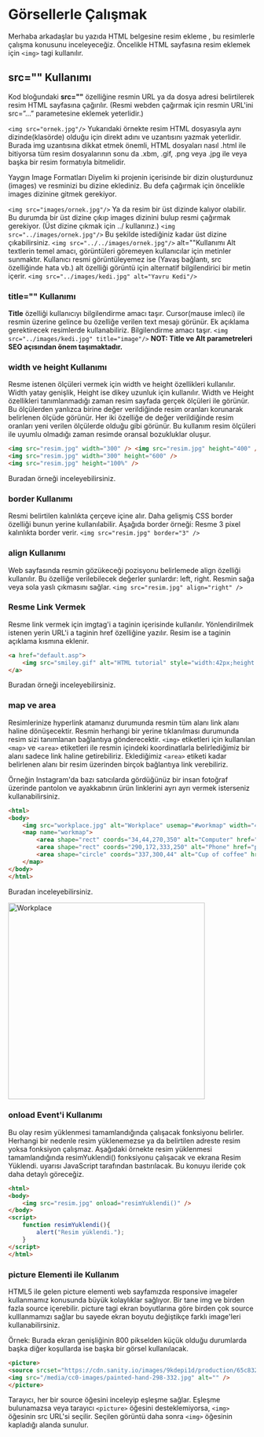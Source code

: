 # Görsellerle Çalışmak
Merhaba arkadaşlar bu yazıda HTML belgesine resim ekleme , bu resimlerle çalışma konusunu inceleyeceğiz. Öncelikle HTML sayfasına resim eklemek için `<img>` tagi kullanılır.

## src="" Kullanımı
Kod bloğundaki **src=""** özelliğine resmin URL ya da dosya adresi belirtilerek resim HTML sayfasına çağırılır. (Resmi webden çağırmak için resmin URL'ini src=”…” parametesine eklemek yeterlidir.)

`<img src="ornek.jpg"/>`
Yukarıdaki örnekte resim HTML dosyasıyla aynı dizinde(klasörde) olduğu için direkt adını ve uzantısını yazmak yeterlidir. Burada img uzantısına dikkat etmek önemli, HTML dosyaları nasıl .html ile bitiyorsa tüm resim dosyalarının sonu da .xbm, .gif, .png veya .jpg ile veya başka bir resim formatıyla bitmelidir.

Yaygın Image Formatları
Diyelim ki projenin içerisinde bir dizin oluşturdunuz (images) ve resminizi bu dizine eklediniz. Bu defa çağırmak için öncelikle images dizinine gitmek gerekiyor.

`<img src="images/ornek.jpg"/>`
Ya da resim bir üst dizinde kalıyor olabilir. Bu durumda bir üst dizine çıkıp images dizinini bulup resmi çağırmak gerekiyor. (Üst dizine çıkmak için ../ kullanırız.)
`<img src="../images/ornek.jpg"/>`
Bu şekilde istediğiniz kadar üst dizine çıkabilirsiniz.
`<img src="../../images/ornek.jpg"/>`
alt=""Kullanımı
Alt textlerin temel amacı, görüntüleri göremeyen kullanıcılar için metinler sunmaktır. Kullanıcı resmi görüntüleyemez ise (Yavaş bağlantı, src özelliğinde hata vb.) alt özelliği görüntü için alternatif bilgilendirici bir metin içerir.
`<img src="../images/kedi.jpg" alt="Yavru Kedi"/>`
### title="" Kullanımı
**Title** özelliği kullanıcıyı bilgilendirme amacı taşır. Cursor(mause imleci) ile resmin üzerine gelince bu özelliğe verilen text mesajı görünür. Ek açıklama gerektirecek resimlerde kullanabiliriz. Bilgilendirme amacı taşır.
`<img src="../images/kedi.jpg" title="image"/>`
**NOT: Title ve Alt parametreleri SEO açısından önem taşımaktadır.**

### width ve height Kullanımı
Resme istenen ölçüleri vermek için width ve height özellikleri kullanılır.
Width yatay genişlik, Height ise dikey uzunluk için kullanılır.
Width ve Height özellikleri tanımlanmadığı zaman resim sayfada gerçek ölçüleri ile görünür. Bu ölçülerden yanlızca birine değer verildiğinde resim oranları korunarak belirlenen ölçüde görünür. Her iki özelliğe de değer verildiğinde resim oranları yeni verilen ölçülerde olduğu gibi görünür. Bu kullanım resim ölçüleri ile uyumlu olmadığı zaman resimde oransal bozukluklar oluşur.
```html
<img src="resim.jpg" width="300" /> <img src="resim.jpg" height="400" />
<img src="resim.jpg" width="300" height="600" />
<img src="resim.jpg" height="100%" />
```
Buradan örneği inceleyebilirsiniz.

### border Kullanımı
Resmi belirtilen kalınlıkta çerçeve içine alır. Daha gelişmiş CSS border özelliği bunun yerine kullanılabilir.
Aşağıda border örneği: Resme 3 pixel kalınlıkta border verir.
`<img src="resim.jpg" border="3" />`
### align Kullanımı
Web sayfasında resmin gözükeceği pozisyonu belirlemede align özelliği kullanılır. Bu özelliğe verilebilecek değerler şunlardır: left, right. Resmin sağa veya sola yaslı çıkmasını sağlar.
`<img src="resim.jpg" align="right" />`
### Resme Link Vermek
Resme link vermek için imgtag'i a taginin içerisinde kullanılır. Yönlendirilmek istenen yerin URL'i a taginin href özelliğine yazılır. Resim ise a taginin açıklama kısmına eklenir.
```html
<a href="default.asp">
    <img src="smiley.gif" alt="HTML tutorial" style="width:42px;height:42px;">
</a>
```
Buradan örneği inceleyebilirsiniz.

### map ve area
Resimlerinize hyperlink atamanız durumunda resmin tüm alanı link alanı haline dönüşecektir. Resmin herhangi bir yerine tıklanılması durumunda resim sizi tanımlanan bağlantıya gönderecektir. `<img>` etiketleri için kullanılan `<map>` ve `<area>` etiketleri ile resmin içindeki koordinatlarla belirlediğimiz bir alanı sadece link haline getirebiliriz. Eklediğimiz `<area>` etiketi kadar belirlenen alanı bir resim üzerinden birçok bağlantıya link verebiliriz.

Örneğin Instagram'da bazı satıcılarda gördüğünüz bir insan fotoğraf üzerinde pantolon ve ayakkabının ürün linklerini ayrı ayrı vermek isterseniz kullanabilirsiniz.
```html
<html> 
<body>
    <img src="workplace.jpg" alt="Workplace" usemap="#workmap" width="400" height="379">
    <map name="workmap">
        <area shape="rect" coords="34,44,270,350" alt="Computer" href="computer.htm">
        <area shape="rect" coords="290,172,333,250" alt="Phone" href="phone.htm">
        <area shape="circle" coords="337,300,44" alt="Cup of coffee" href="coffee.htm">
    </map>
</body>
</html>
```
Buradan inceleyebilirsiniz.
<html> 
<body>
    <img src="./images/workplace.png" alt="Workplace" usemap="#workmap" width="400" >
    <map name="workmap">
        <area shape="rect" coords="34,44,270,350" alt="Computer" href="computer.htm">
        <area shape="rect" coords="290,172,333,250" alt="Phone" href="phone.htm">
        <area shape="circle" coords="337,300,44" alt="Cup of coffee" href="coffee.htm">
    </map>
</body>
</html>

### onload Event'i Kullanımı
Bu olay resim yüklenmesi tamamlandığında çalışacak fonksiyonu belirler. Herhangi bir nedenle resim yüklenemezse ya da belirtilen adreste resim yoksa fonksiyon çalışmaz. Aşağıdaki örnekte resim yüklenmesi tamamlandığında resimYuklendi() fonksiyonu çalışacak ve ekrana Resim Yüklendi. uyarısı JavaScript tarafından bastırılacak. Bu konuyu ileride çok daha detaylı göreceğiz.
```html
<html>     
<body>
    <img src="resim.jpg" onload="resimYuklendi()" />
</body>
<script>
    function resimYuklendi(){
        alert("Resim yüklendi.");
    }
</script>
</html>
```
### picture Elementi ile Kullanım
HTML5 ile gelen picture elementi web sayfamızda responsive imageler kullanmamız konusunda büyük kolaylıklar sağlıyor. Bir tane img ve birden fazla source içerebilir. picture tagi ekran boyutlarına göre birden çok source kulllanmamızı sağlar bu sayede ekran boyutu değiştikçe farklı image'leri kullanabilirsiniz.

Örnek: Burada ekran genişliğinin 800 pikselden küçük olduğu durumlarda başka diğer koşullarda ise başka bir görsel kullanılacak.
```html
<picture>     
<source srcset="https://cdn.sanity.io/images/9kdepi1d/production/65c832d202a503b15d99e628f4313782f3ef50db-300x62.png" media="(min-width: 800px)">
<img src="/media/cc0-images/painted-hand-298-332.jpg" alt="" />
</picture>
```
Tarayıcı, her bir source öğesini inceleyip eşleşme sağlar. Eşleşme bulunamazsa veya tarayıcı `<picture>` öğesini desteklemiyorsa, `<img>` öğesinin src URL'si seçilir. Seçilen görüntü daha sonra `<img>` öğesinin kapladığı alanda sunulur.